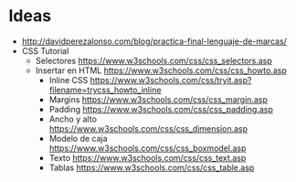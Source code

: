 # Ideas
- http://davidperezalonso.com/blog/practica-final-lenguaje-de-marcas/
- CSS Tutorial
  - Selectores https://www.w3schools.com/css/css_selectors.asp
  - Insertar en HTML https://www.w3schools.com/css/css_howto.asp
    - Inline CSS https://www.w3schools.com/css/tryit.asp?filename=trycss_howto_inline
    - Margins https://www.w3schools.com/css/css_margin.asp
    - Padding https://www.w3schools.com/css/css_padding.asp
    - Ancho y alto https://www.w3schools.com/css/css_dimension.asp
    - Modelo de caja https://www.w3schools.com/css/css_boxmodel.asp
    - Texto https://www.w3schools.com/css/css_text.asp
    - Tablas https://www.w3schools.com/css/css_table.asp
